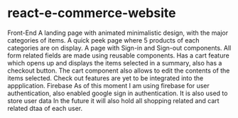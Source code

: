 # react-e-commerce-website
 Front-End
A landing page with animated minimalistic design, with the major categories of items.
A quick peek page where 5 products of each categories are on display.
A page with Sign-in and Sign-out components.
All form related fields are made using reusable components.
Has a cart feature which opens up and displays the items selected in a summary, also has a checkout button.
The cart component also allows to edit the contents of the items selected.
Check out features are yet to be integrated into the appplication.
Firebase
As of this moment I am using firebase for user authentication, also enabled google sign in authentication.
It is also used to store user data
In the future it will also hold all shopping related and cart related dtaa of each user.
